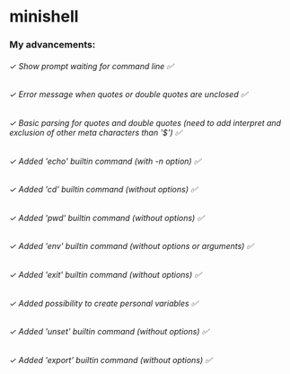 # minishell

### My advancements:<br />
######  ✓ Show prompt waiting for command line ✅
######  ✓ Error message when quotes or double quotes are unclosed ✅
######  ✓ Basic parsing for quotes and double quotes (need to add interpret and exclusion of other meta characters than '$') ✅
######  ✓ Added 'echo' builtin command (with -n option) ✅
######  ✓ Added 'cd' builtin command (without options) ✅
######  ✓ Added 'pwd' builtin command (without options) ✅
######  ✓ Added 'env' builtin command (without options or arguments) ✅
######  ✓ Added 'exit' builtin command (without options) ✅
######  ✓ Added possibility to create personal variables ✅
######  ✓ Added 'unset' builtin command (without options) ✅
######  ✓ Added 'export' builtin command (without options) ✅
